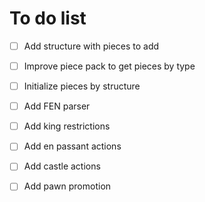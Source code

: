 # To do list

- [ ] Add structure with pieces to add
- [ ] Improve piece pack to get pieces by type
- [ ] Initialize pieces by structure
- [ ] Add FEN parser

- [ ] Add king restrictions
- [ ] Add en passant actions
- [ ] Add castle actions
- [ ] Add pawn promotion
